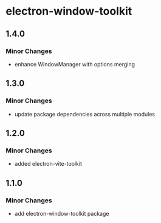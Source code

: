 # electron-window-toolkit

## 1.4.0

### Minor Changes

- enhance WindowManager with options merging

## 1.3.0

### Minor Changes

- update package dependencies across multiple modules

## 1.2.0

### Minor Changes

- added electron-vite-toolkit

## 1.1.0

### Minor Changes

- add electron-window-toolkit package
